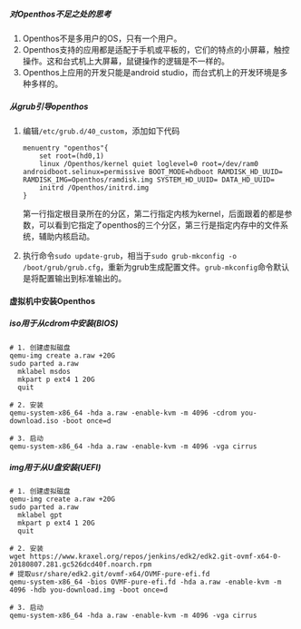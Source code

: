 ##### 对Openthos不足之处的思考

1. Openthos不是多用户的OS，只有一个用户。
2. Openthos支持的应用都是适配于手机或平板的，它们的特点的小屏幕，触控操作。这和台式机上大屏幕，鼠键操作的逻辑是不一样的。
3. Openthos上应用的开发只能是android studio，而台式机上的开发环境是多种多样的。

##### 从grub引导openthos

1. 编辑`/etc/grub.d/40_custom`，添加如下代码

   ```
   menuentry "openthos"{
       set root=(hd0,1)
       linux /Openthos/kernel quiet loglevel=0 root=/dev/ram0 androidboot.selinux=permissive BOOT_MODE=hdboot RAMDISK_HD_UUID= RAMDISK_IMG=Openthos/ramdisk.img SYSTEM_HD_UUID= DATA_HD_UUID=
       initrd /Openthos/initrd.img
   }
   ```

   第一行指定根目录所在的分区，第二行指定内核为kernel，后面跟着的都是参数，可以看到它指定了openthos的三个分区，第三行是指定内存中的文件系统，辅助内核启动。

2. 执行命令`sudo update-grub`，相当于`sudo grub-mkconfig -o /boot/grub/grub.cfg`，重新为grub生成配置文件。`grub-mkconfig`命令默认是将配置输出到标准输出的。

#### 虚拟机中安装Openthos

##### iso用于从cdrom中安装(BIOS)

```
# 1. 创建虚拟磁盘
qemu-img create a.raw +20G
sudo parted a.raw
  mklabel msdos
  mkpart p ext4 1 20G
  quit
  
# 2. 安装
qemu-system-x86_64 -hda a.raw -enable-kvm -m 4096 -cdrom you-download.iso -boot once=d

# 3. 启动
qemu-system-x86_64 -hda a.raw -enable-kvm -m 4096 -vga cirrus
```



##### img用于从U盘安装(UEFI)

```
# 1. 创建虚拟磁盘
qemu-img create a.raw +20G
sudo parted a.raw
  mklabel gpt
  mkpart p ext4 1 20G
  quit
  
# 2. 安装
wget https://www.kraxel.org/repos/jenkins/edk2/edk2.git-ovmf-x64-0-20180807.281.gc526dcd40f.noarch.rpm
# 提取usr/share/edk2.git/ovmf-x64/OVMF-pure-efi.fd
qemu-system-x86_64 -bios OVMF-pure-efi.fd -hda a.raw -enable-kvm -m 4096 -hdb you-download.img -boot once=d

# 3. 启动
qemu-system-x86_64 -hda a.raw -enable-kvm -m 4096 -vga cirrus
```

